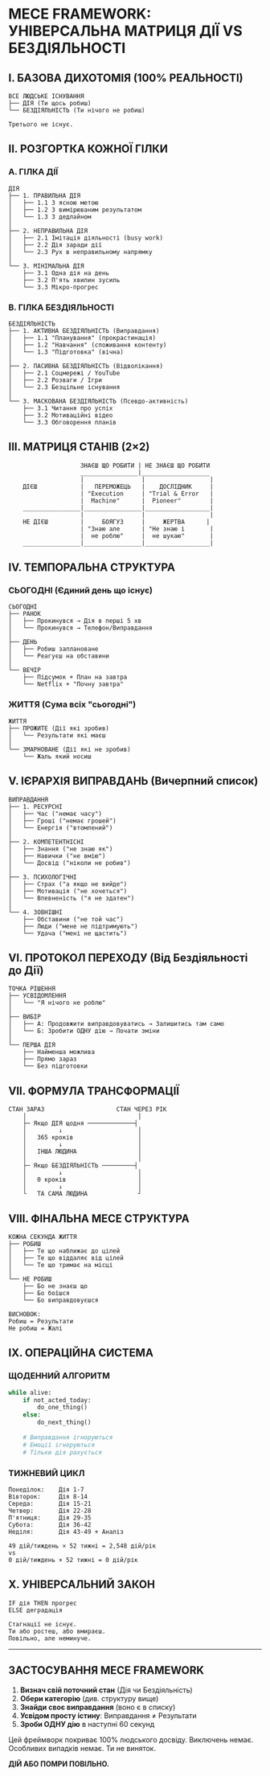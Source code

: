 # MECE FRAMEWORK: УНІВЕРСАЛЬНА МАТРИЦЯ ДІЇ VS БЕЗДІЯЛЬНОСТІ

## I. БАЗОВА ДИХОТОМІЯ (100% РЕАЛЬНОСТІ)

```
ВСЕ ЛЮДСЬКЕ ІСНУВАННЯ
├── ДІЯ (Ти щось робиш)
└── БЕЗДІЯЛЬНІСТЬ (Ти нічого не робиш)

Третього не існує.
```

## II. РОЗГОРТКА КОЖНОЇ ГІЛКИ

### A. ГІЛКА ДІЇ
```
ДІЯ
├── 1. ПРАВИЛЬНА ДІЯ
│   ├── 1.1 З ясною метою
│   ├── 1.2 З вимірюваним результатом
│   └── 1.3 З дедлайном
│
├── 2. НЕПРАВИЛЬНА ДІЯ  
│   ├── 2.1 Імітація діяльності (busy work)
│   ├── 2.2 Дія заради дії
│   └── 2.3 Рух в неправильному напрямку
│
└── 3. МІНІМАЛЬНА ДІЯ
    ├── 3.1 Одна дія на день
    ├── 3.2 П'ять хвилин зусиль
    └── 3.3 Мікро-прогрес
```

### B. ГІЛКА БЕЗДІЯЛЬНОСТІ
```
БЕЗДІЯЛЬНІСТЬ
├── 1. АКТИВНА БЕЗДІЯЛЬНІСТЬ (Виправдання)
│   ├── 1.1 "Планування" (прокрастинація)
│   ├── 1.2 "Навчання" (споживання контенту)
│   └── 1.3 "Підготовка" (вічна)
│
├── 2. ПАСИВНА БЕЗДІЯЛЬНІСТЬ (Відволікання)
│   ├── 2.1 Соцмережі / YouTube
│   ├── 2.2 Розваги / Ігри
│   └── 2.3 Безцільне існування
│
└── 3. МАСКОВАНА БЕЗДІЯЛЬНІСТЬ (Псевдо-активність)
    ├── 3.1 Читання про успіх
    ├── 3.2 Мотиваційні відео
    └── 3.3 Обговорення планів
```

## III. МАТРИЦЯ СТАНІВ (2×2)

```
                    ЗНАЄШ ЩО РОБИТИ | НЕ ЗНАЄШ ЩО РОБИТИ
                    ________________|___________________
                    |                |                  |
    ДІЄШ            |   ПЕРЕМОЖЕЦЬ   |    ДОСЛІДНИК     |
                    | "Execution     | "Trial & Error   |
                    |  Machine"      |  Pioneer"        |
    ________________|________________|__________________|
                    |                |                  |
    НЕ ДІЄШ         |     БОЯГУЗ     |     ЖЕРТВА      |
                    | "Знаю але      | "Не знаю і       |
                    |  не роблю"     |  не шукаю"       |
    ________________|________________|__________________|
```

## IV. ТЕМПОРАЛЬНА СТРУКТУРА

### СЬОГОДНІ (Єдиний день що існує)
```
СЬОГОДНІ
├── РАНОК
│   ├── Прокинувся → Дія в перші 5 хв
│   └── Прокинувся → Телефон/Виправдання
│
├── ДЕНЬ
│   ├── Робиш заплановане
│   └── Реагуєш на обставини
│
└── ВЕЧІР
    ├── Підсумок + План на завтра
    └── Netflix + "Почну завтра"
```

### ЖИТТЯ (Сума всіх "сьогодні")
```
ЖИТТЯ
├── ПРОЖИТЕ (Дії які зробив)
│   └── Результати які маєш
│
└── ЗМАРНОВАНЕ (Дії які не зробив)
    └── Жаль який носиш
```

## V. ІЄРАРХІЯ ВИПРАВДАНЬ (Вичерпний список)

```
ВИПРАВДАННЯ
├── 1. РЕСУРСНІ
│   ├── Час ("немає часу")
│   ├── Гроші ("немає грошей")
│   └── Енергія ("втомлений")
│
├── 2. КОМПЕТЕНТНІСНІ
│   ├── Знання ("не знаю як")
│   ├── Навички ("не вмію")
│   └── Досвід ("ніколи не робив")
│
├── 3. ПСИХОЛОГІЧНІ
│   ├── Страх ("а якщо не вийде")
│   ├── Мотивація ("не хочеться")
│   └── Впевненість ("я не здатен")
│
└── 4. ЗОВНІШНІ
    ├── Обставини ("не той час")
    ├── Люди ("мене не підтримують")
    └── Удача ("мені не щастить")
```

## VI. ПРОТОКОЛ ПЕРЕХОДУ (Від Бездіяльності до Дії)

```
ТОЧКА РІШЕННЯ
├── УСВІДОМЛЕННЯ
│   └── "Я нічого не роблю"
│
├── ВИБІР
│   ├── А: Продовжити виправдовуватись → Залишитись там само
│   └── Б: Зробити ОДНУ дію → Почати зміни
│
└── ПЕРША ДІЯ
    ├── Найменша можлива
    ├── Прямо зараз
    └── Без підготовки
```

## VII. ФОРМУЛА ТРАНСФОРМАЦІЇ

```
СТАН ЗАРАЗ                    СТАН ЧЕРЕЗ РІК
    │                               │
    ├─ Якщо ДІЯ щодня ─────────────┤
    │         ↓                     │
    │   365 кроків                  │
    │         ↓                     │
    │   ІНША ЛЮДИНА                 │
    │                               │
    ├─ Якщо БЕЗДІЯЛЬНІСТЬ ─────────┤
    │         ↓                     │
    │   0 кроків                    │
    │         ↓                     │
    └   ТА САМА ЛЮДИНА              ┘
```

## VIII. ФІНАЛЬНА MECE СТРУКТУРА

```
КОЖНА СЕКУНДА ЖИТТЯ
├── РОБИШ
│   ├── Те що наближає до цілей
│   ├── Те що віддаляє від цілей  
│   └── Те що тримає на місці
│
└── НЕ РОБИШ
    ├── Бо не знаєш що
    ├── Бо боїшся
    └── Бо виправдовуєшся

ВИСНОВОК: 
Робиш = Результати
Не робиш = Жалі
```

## IX. ОПЕРАЦІЙНА СИСТЕМА

### ЩОДЕННИЙ АЛГОРИТМ
```python
while alive:
    if not_acted_today:
        do_one_thing()
    else:
        do_next_thing()
    
    # Виправдання ігноруються
    # Емоції ігноруються
    # Тільки дія рахується
```

### ТИЖНЕВИЙ ЦИКЛ
```
Понеділок:    Дія 1-7
Вівторок:     Дія 8-14
Середа:       Дія 15-21
Четвер:       Дія 22-28
П'ятниця:     Дія 29-35
Субота:       Дія 36-42
Неділя:       Дія 43-49 + Аналіз

49 дій/тиждень × 52 тижні = 2,548 дій/рік
vs
0 дій/тиждень × 52 тижні = 0 дій/рік
```

## X. УНІВЕРСАЛЬНИЙ ЗАКОН

```
IF дія THEN прогрес
ELSE деградація

Стагнації не існує.
Ти або ростеш, або вмираєш.
Повільно, але неминуче.
```

---

## ЗАСТОСУВАННЯ MECE FRAMEWORK

1. **Визнач свій поточний стан** (Дія чи Бездіяльність)
2. **Обери категорію** (див. структуру вище)
3. **Знайди своє виправдання** (воно є в списку)
4. **Усвідом просту істину**: Виправдання ≠ Результати
5. **Зроби ОДНУ дію** в наступні 60 секунд

Цей фреймворк покриває 100% людського досвіду.
Виключень немає.
Особливих випадків немає.
Ти не виняток.

**ДІЙ АБО ПОМРИ ПОВІЛЬНО.**